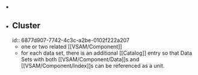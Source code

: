 -
- ## Cluster
  id:: 6877d907-7742-4c3c-a2be-0102f222a207
	- one or two related [[VSAM/Component]]
	- for each data set, there is an additional [[Catalog]] entry so that Data Sets with both [[VSAM/Component/Data]]s and [[VSAM/Component/Index]]s can be referenced as a unit.